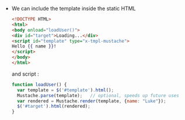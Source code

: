 - We can include the template inside the static HTML 

  ```html
  <!DOCTYPE HTML>
  <html>
  <body onload="loadUser()">
  <div id="target">Loading...</div>
  <script id="template" type="x-tmpl-mustache">
  Hello {{ name }}!
  </script>
  </body>
  </html>
  ```

  and script :

  ```javascript
  function loadUser() {
    var template = $('#template').html();
    Mustache.parse(template);   // optional, speeds up future uses
    var rendered = Mustache.render(template, {name: "Luke"});
    $('#target').html(rendered);
  }
  ```

  
